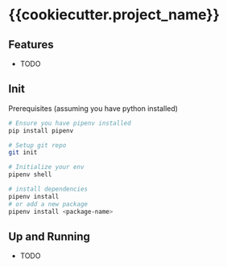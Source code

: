 # {{cookiecutter.project_name}}


## Features

* TODO

## Init

Prerequisites (assuming you have python installed)

```bash
# Ensure you have pipenv installed
pip install pipenv
```

```bash
# Setup git repo
git init

# Initialize your env
pipenv shell

# install dependencies
pipenv install
# or add a new package
pipenv install <package-name>
```

## Up and Running

* TODO
